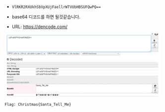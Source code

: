 * ```VlRKR2RXUkhSbVpXUjFaellrWTVUbHBSUFQwPQ==```
* base64 디코드를 하면 될것같습니다.

* URL: https://dencode.com/

![alt M1](https://github.com/simnple/Christmas_ctf/blob/main/OSINT/imgs/M1.png)
```
Flag: Christmas{Santa_Tell_Me}
```